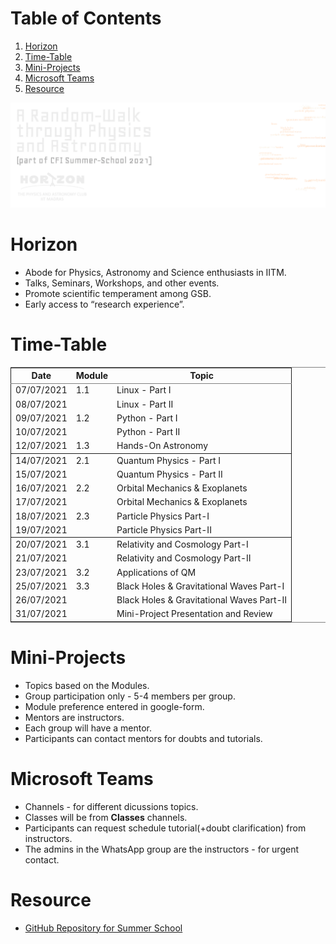 # Table of Contents

1.  [Horizon](#org4cec39f)
2.  [Time-Table](#org229ade1)
3.  [Mini-Projects](#org224cef5)
4.  [Microsoft Teams](#org676b3f6)
5.  [Resource](#org5f94d04)

![img](./img/banner-summer-school.webp)

<a id="org4cec39f"></a>

# Horizon

- Abode for Physics, Astronomy and Science enthusiasts in IITM.
- Talks, Seminars, Workshops, and other events.
- Promote scientific temperament among GSB.
- Early access to &ldquo;research experience&rdquo;.

<a id="org229ade1"></a>

# Time-Table

<table border="2" cellspacing="0" cellpadding="6" rules="groups" frame="hsides">

<colgroup>
<col  class="org-left" />

<col  class="org-right" />

<col  class="org-left" />
</colgroup>
<thead>
<tr>
<th scope="col" class="org-left"><b>Date</b></th>
<th scope="col" class="org-right"><b>Module</b></th>
<th scope="col" class="org-left"><b>Topic</b></th>
</tr>
</thead>

<tbody>
<tr>
<td class="org-left">07/07/2021</td>
<td class="org-right">1.1</td>
<td class="org-left">Linux - Part I</td>
</tr>

<tr>
<td class="org-left">08/07/2021</td>
<td class="org-right">&#xa0;</td>
<td class="org-left">Linux - Part II</td>
</tr>

<tr>
<td class="org-left">09/07/2021</td>
<td class="org-right">1.2</td>
<td class="org-left">Python - Part I</td>
</tr>

<tr>
<td class="org-left">10/07/2021</td>
<td class="org-right">&#xa0;</td>
<td class="org-left">Python - Part II</td>
</tr>

<tr>
<td class="org-left">12/07/2021</td>
<td class="org-right">1.3</td>
<td class="org-left">Hands-On Astronomy</td>
</tr>
</tbody>

<tbody>
<tr>
<td class="org-left">14/07/2021</td>
<td class="org-right">2.1</td>
<td class="org-left">Quantum Physics - Part I</td>
</tr>

<tr>
<td class="org-left">15/07/2021</td>
<td class="org-right">&#xa0;</td>
<td class="org-left">Quantum Physics - Part II</td>
</tr>

<tr>
<td class="org-left">16/07/2021</td>
<td class="org-right">2.2</td>
<td class="org-left">Orbital Mechanics &amp; Exoplanets</td>
</tr>

<tr>
<td class="org-left">17/07/2021</td>
<td class="org-right">&#xa0;</td>
<td class="org-left">Orbital Mechanics &amp; Exoplanets</td>
</tr>

<tr>
<td class="org-left">18/07/2021</td>
<td class="org-right">2.3</td>
<td class="org-left">Particle Physics Part-I</td>
</tr>

<tr>
<td class="org-left">19/07/2021</td>
<td class="org-right">&#xa0;</td>
<td class="org-left">Particle Physics Part-II</td>
</tr>
</tbody>

<tbody>
<tr>
<td class="org-left">20/07/2021</td>
<td class="org-right">3.1</td>
<td class="org-left">Relativity and Cosmology Part-I</td>
</tr>

<tr>
<td class="org-left">21/07/2021</td>
<td class="org-right">&#xa0;</td>
<td class="org-left">Relativity and Cosmology Part-II</td>
</tr>

<tr>
<td class="org-left">23/07/2021</td>
<td class="org-right">3.2</td>
<td class="org-left">Applications of QM</td>
</tr>

<tr>
<td class="org-left">25/07/2021</td>
<td class="org-right">3.3</td>
<td class="org-left">Black Holes &amp; Gravitational Waves Part-I</td>
</tr>

<tr>
<td class="org-left">26/07/2021</td>
<td class="org-right">&#xa0;</td>
<td class="org-left">Black Holes &amp; Gravitational Waves Part-II</td>
</tr>

<tr>
<td class="org-left">31/07/2021</td>
<td class="org-right">&#xa0;</td>
<td class="org-left">Mini-Project Presentation and Review</td>
</tr>
</tbody>
</table>

<a id="org224cef5"></a>

# Mini-Projects

- Topics based on the Modules.
- Group participation only - 5-4 members per group.
- Module preference entered in google-form.
- Mentors are instructors.
- Each group will have a mentor.
- Participants can contact mentors for doubts and tutorials.

<a id="org676b3f6"></a>

# Microsoft Teams

- Channels - for different dicussions topics.
- Classes will be from **Classes** channels.
- Participants can request schedule tutorial(+doubt clarification) from
  instructors.
- The admins in the WhatsApp group are the instructors - for urgent contact.

<a id="org5f94d04"></a>

# Resource

- [GitHub Repository for Summer School](https://github.com/HorizonIITM/summer-school-2021)
